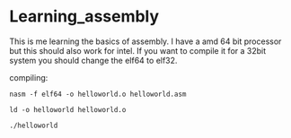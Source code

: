 # Learning_assembly

This is me learning the basics of assembly. I have a amd 64 bit processor but this should also work for intel. If you want to compile it for a 32bit system you should change the elf64 to elf32.

compiling:
```
nasm -f elf64 -o helloworld.o helloworld.asm
```
```
ld -o helloworld helloworld.o
```
```
./helloworld
```
